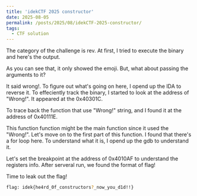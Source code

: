 ```yaml
---
title: 'idekCTF 2025 constructor'
date: 2025-08-05
permalink: /posts/2025/08/idekCTF-2025-constructor/
tags:
  - CTF solution
---
```



The category of the challenge is rev. At first, I tried to execute the binary and here's the output.

As you can see that, it only showed the emoji. But, what about passing the arguments to it?

It said wrong!. To figure out what's going on here, I opend up the IDA to reverse it.
To effeciently track the binary, I started to look at the address of "Wrong!". It appeared at the 0x40301C.

To trace back the function that use "Wrong!" string, and I found it at the address of 0x40111E.

This function function might be the main function since it used the "Wrong!". Let's move on to the first part of this function.
I found that there's a for loop here. To understand what it is, I opend up the gdb to understand it.

Let's set the breakpoint at the address of 0x4010AF to understand the registers info. After serveral run, we found the format of flag!

Time to leak out the flag!

```bash
flag: idek{he4rd_0f_constructors?_now_you_d1d!!}
```
